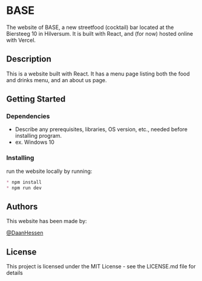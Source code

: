 # BASE

The website of BASE, a new streetfood (cocktail) bar located at the Biersteeg 10 in Hilversum. It is built with React, and (for now) hosted online with Vercel.

## Description

This is a website built with React. It has a menu page listing both the food and drinks menu, and an about us page. 

## Getting Started

### Dependencies

* Describe any prerequisites, libraries, OS version, etc., needed before installing program.
* ex. Windows 10

### Installing

run the website locally by running:

```md
* npm install
* npm run dev
```

## Authors

This website has been made by:
  
[@DaanHessen](https://daanhessen.nl)

## License

This project is licensed under the MIT License - see the LICENSE.md file for details